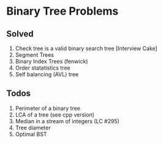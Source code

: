 # Binary Tree Problems

## Solved
1. Check tree is a valid binary search tree [Interview Cake]
2. Segment Trees
3. Binary Index Trees (fenwick)
4. Order statatistics tree
5. Self balancing (AVL) tree


## Todos
1. Perimeter of a binary tree
2. LCA of a tree (see cpp version)
3. Median in a stream of integers (LC #295)
4. Tree diameter
5. Optimal BST
